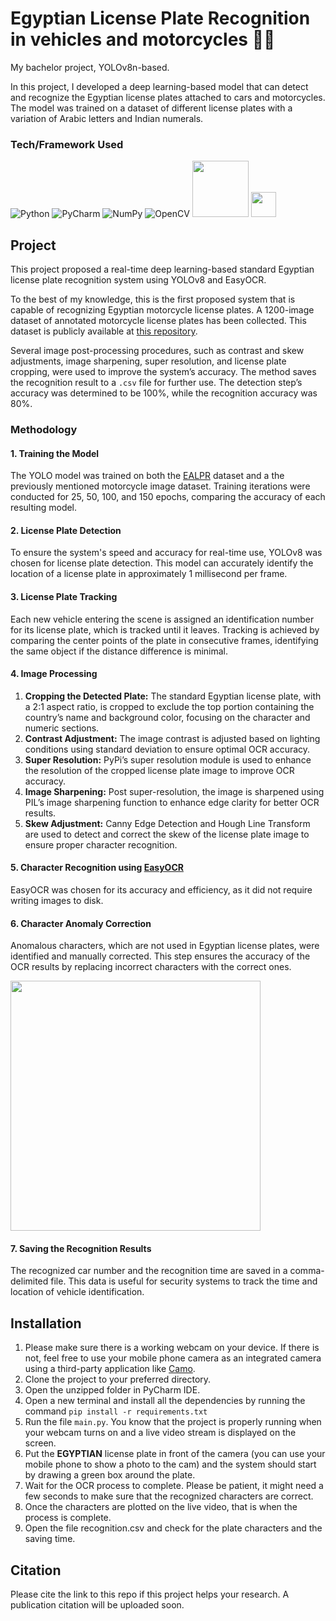 # Egyptian License Plate Recognition in vehicles and motorcycles 🚗🛵
My bachelor project, YOLOv8n-based.

In this project, I developed a deep learning-based model that can detect and recognize the Egyptian license plates attached to cars and motorcycles. The model was trained on a dataset of different license plates with a variation of Arabic letters and Indian numerals.

### Tech/Framework Used
![Python](https://img.shields.io/badge/python-3670A0?style=for-the-badge&logo=python&logoColor=ffdd54)
![PyCharm](https://img.shields.io/badge/pycharm-143?style=for-the-badge&logo=pycharm&logoColor=black&color=black&labelColor=green)
![NumPy](https://img.shields.io/badge/numpy-%23013243.svg?style=for-the-badge&logo=numpy&logoColor=white)
![OpenCV](https://img.shields.io/badge/opencv-%23white.svg?style=for-the-badge&logo=opencv&logoColor=white)
<img src="https://github.com/telattar/Bachelor-Project/assets/110330655/009b86b4-1e5e-432a-87e6-b7e86cf76e90" width="90">
<img src="https://github.com/telattar/Bachelor-Project/assets/110330655/79cd9ecf-07b2-4cbc-9762-95031c93a33b" width="40">

## Project
This project proposed a real-time deep learning-based standard Egyptian license plate recognition system using YOLOv8 and EasyOCR.

To the best of my knowledge, this is the first proposed system that is capable of recognizing Egyptian motorcycle license plates. A 1200-image dataset of annotated motorcycle license plates has been collected. This dataset is publicly available at [this repository](https://github.com/telattar/Egyptian-motorcycle-license-plate-dataset).

Several image post-processing procedures, such as contrast and skew adjustments, image sharpening, super resolution, and license plate cropping, were used to improve the system’s accuracy. The method saves the recognition result to a `.csv` file for further use. The detection step’s accuracy was determined to be 100%, while the recognition accuracy was 80%.

### Methodology

#### 1. Training the Model
The YOLO model was trained on both the [EALPR](https://github.com/ahmedramadan96/EALPR) dataset and a the previously mentioned motorcycle image dataset. Training iterations were conducted for 25, 50, 100, and 150 epochs, comparing the accuracy of each resulting model.

#### 2. License Plate Detection
To ensure the system's speed and accuracy for real-time use, YOLOv8 was chosen for license plate detection. This model can accurately identify the location of a license plate in approximately 1 millisecond per frame.

#### 3. License Plate Tracking
Each new vehicle entering the scene is assigned an identification number for its license plate, which is tracked until it leaves. Tracking is achieved by comparing the center points of the plate in consecutive frames, identifying the same object if the distance difference is minimal.

#### 4. Image Processing
1. **Cropping the Detected Plate:** The standard Egyptian license plate, with a 2:1 aspect ratio, is cropped to exclude the top portion containing the country’s name and background color, focusing on the character and numeric sections.
2. **Contrast Adjustment:** The image contrast is adjusted based on lighting conditions using standard deviation to ensure optimal OCR accuracy.
3. **Super Resolution:** PyPi’s super resolution module is used to enhance the resolution of the cropped license plate image to improve OCR accuracy.
4. **Image Sharpening:** Post super-resolution, the image is sharpened using PIL’s image sharpening function to enhance edge clarity for better OCR results.
5. **Skew Adjustment:** Canny Edge Detection and Hough Line Transform are used to detect and correct the skew of the license plate image to ensure proper character recognition.

#### 5. Character Recognition using [EasyOCR](https://github.com/JaidedAI/EasyOCR)
EasyOCR was chosen for its accuracy and efficiency, as it did not require writing images to disk.

#### 6. Character Anomaly Correction
Anomalous characters, which are not used in Egyptian license plates, were identified and manually corrected. This step ensures the accuracy of the OCR results by replacing incorrect characters with the correct ones.

<img src="https://github.com/telattar/Bachelor-Project/assets/110330655/f45c83f8-8633-4258-b300-5ffc2c59693c" width="400">


#### 7. Saving the Recognition Results
The recognized car number and the recognition time are saved in a comma-delimited file. This data is useful for security systems to track the time and location of vehicle identification.

## Installation
1. Please make sure there is a working webcam on your device. If there is not, feel free to use your mobile phone camera as an integrated camera using a third-party application like [Camo](https://reincubate.com/camo/).
2. Clone the project to your preferred directory. 
3. Open the unzipped folder in PyCharm IDE.
4. Open a new terminal and install all the dependencies by running the command `pip install -r requirements.txt`
5. Run the file `main.py`. You know that the project is properly running when your webcam turns on and a live video stream is displayed on the screen.
6. Put the **EGYPTIAN** license plate in front of the camera (you can use your mobile phone to show a photo to the cam) and the system should start by drawing a green box around the plate.
7. Wait for the OCR process to complete. Please be patient, it might need a few seconds to make sure that the recognized characters are correct.
8. Once the characters are plotted on the live video, that is when the process is complete.
9. Open the file recognition.csv and check for the plate characters and the saving time.

## Citation

Please cite the link to this repo if this project helps your research. A publication citation will be uploaded soon.
